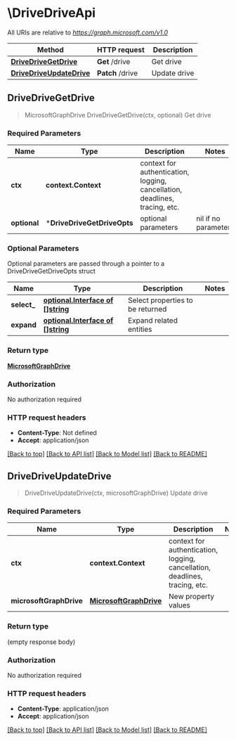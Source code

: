 # \DriveDriveApi

All URIs are relative to *https://graph.microsoft.com/v1.0*

Method | HTTP request | Description
------------- | ------------- | -------------
[**DriveDriveGetDrive**](DriveDriveApi.md#DriveDriveGetDrive) | **Get** /drive | Get drive
[**DriveDriveUpdateDrive**](DriveDriveApi.md#DriveDriveUpdateDrive) | **Patch** /drive | Update drive



## DriveDriveGetDrive

> MicrosoftGraphDrive DriveDriveGetDrive(ctx, optional)
Get drive

### Required Parameters


Name | Type | Description  | Notes
------------- | ------------- | ------------- | -------------
**ctx** | **context.Context** | context for authentication, logging, cancellation, deadlines, tracing, etc.
 **optional** | ***DriveDriveGetDriveOpts** | optional parameters | nil if no parameters

### Optional Parameters

Optional parameters are passed through a pointer to a DriveDriveGetDriveOpts struct


Name | Type | Description  | Notes
------------- | ------------- | ------------- | -------------
 **select_** | [**optional.Interface of []string**](string.md)| Select properties to be returned | 
 **expand** | [**optional.Interface of []string**](string.md)| Expand related entities | 

### Return type

[**MicrosoftGraphDrive**](microsoft.graph.drive.md)

### Authorization

No authorization required

### HTTP request headers

- **Content-Type**: Not defined
- **Accept**: application/json

[[Back to top]](#) [[Back to API list]](../README.md#documentation-for-api-endpoints)
[[Back to Model list]](../README.md#documentation-for-models)
[[Back to README]](../README.md)


## DriveDriveUpdateDrive

> DriveDriveUpdateDrive(ctx, microsoftGraphDrive)
Update drive

### Required Parameters


Name | Type | Description  | Notes
------------- | ------------- | ------------- | -------------
**ctx** | **context.Context** | context for authentication, logging, cancellation, deadlines, tracing, etc.
**microsoftGraphDrive** | [**MicrosoftGraphDrive**](MicrosoftGraphDrive.md)| New property values | 

### Return type

 (empty response body)

### Authorization

No authorization required

### HTTP request headers

- **Content-Type**: application/json
- **Accept**: application/json

[[Back to top]](#) [[Back to API list]](../README.md#documentation-for-api-endpoints)
[[Back to Model list]](../README.md#documentation-for-models)
[[Back to README]](../README.md)

